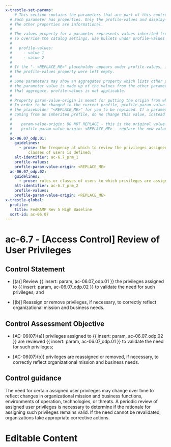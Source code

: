 ```yaml
---
x-trestle-set-params:
    # This section contains the parameters that are part of this control.
  # Each parameter has properties. Only the profile-values and display-name properties are editable.
  # The other properties are informational.
  #
  # The values property for a parameter represents values inherited from the OSCAL catalog.
  # To override the catalog settings, use bullets under profile-values as shown below:
  #
  #   profile-values:
  #     - value 1
  #     - value 2
  #
  # If the "- <REPLACE_ME>" placeholder appears under profile-values, it is the same as if
  # the profile-values property were left empty.
  #
  # Some parameters may show an aggregates property which lists other parameters. This means
  # the parameter value is made up of the values from the other parameters. For parameters
  # that aggregate, profile-values is not applicable.
  #
  # Property param-value-origin is meant for putting the origin from where that parameter comes from.
  # In order to be changed in the current profile, profile-param-value-origin property will be displayed with
  # the placeholder "<REPLACE_ME>" for you to be replaced. If a parameter already has a param-value-origin
  # coming from an inherited profile, do no change this value, instead use profile-param-value-origin as follows:
  #
  #    param-value-origin: DO NOT REPLACE - this is the original value
  #    profile-param-value-origin: <REPLACE_ME> - replace the new value required HERE
  #
  ac-06.07_odp.01:
    guidelines:
      - prose: the frequency at which to review the privileges assigned to roles or
          classes of users is defined;
    alt-identifier: ac-6.7_prm_1
    profile-values:
    profile-param-value-origin: <REPLACE_ME>
  ac-06.07_odp.02:
    guidelines:
      - prose: roles or classes of users to which privileges are assigned are defined;
    alt-identifier: ac-6.7_prm_2
    profile-values:
    profile-param-value-origin: <REPLACE_ME>
x-trestle-global:
  profile:
    title: FedRAMP Rev 5 High Baseline
  sort-id: ac-06.07
---
```


# ac-6.7 - \[Access Control\] Review of User Privileges

## Control Statement

- \[(a)\] Review {{ insert: param, ac-06.07_odp.01 }} the privileges assigned to {{ insert: param, ac-06.07_odp.02 }} to validate the need for such privileges; and

- \[(b)\] Reassign or remove privileges, if necessary, to correctly reflect organizational mission and business needs.

## Control Assessment Objective

- \[AC-06(07)(a)\] privileges assigned to {{ insert: param, ac-06.07_odp.02 }} are reviewed {{ insert: param, ac-06.07_odp.01 }} to validate the need for such privileges;

- \[AC-06(07)(b)\] privileges are reassigned or removed, if necessary, to correctly reflect organizational mission and business needs.

## Control guidance

The need for certain assigned user privileges may change over time to reflect changes in organizational mission and business functions, environments of operation, technologies, or threats. A periodic review of assigned user privileges is necessary to determine if the rationale for assigning such privileges remains valid. If the need cannot be revalidated, organizations take appropriate corrective actions.

# Editable Content

<!-- Make additions and edits below -->
<!-- The above represents the contents of the control as received by the profile, prior to additions. -->
<!-- If the profile makes additions to the control, they will appear below. -->
<!-- The above markdown may not be edited but you may edit the content below, and/or introduce new additions to be made by the profile. -->
<!-- If there is a yaml header at the top, parameter values may be edited. Use --set-parameters to incorporate the changes during assembly. -->
<!-- The content here will then replace what is in the profile for this control, after running profile-assemble. -->
<!-- The current profile has no added parts for this control, but you may add new ones here. -->
<!-- Each addition must have a heading either of the form ## Control my_addition_name -->
<!-- or ## Part a. (where the a. refers to one of the control statement labels.) -->
<!-- "## Control" parts are new parts added after the statement part. -->
<!-- "## Part" parts are new parts added into the top-level statement part with that label. -->
<!-- Subparts may be added with nested hash levels of the form ### My Subpart Name -->
<!-- underneath the parent ## Control or ## Part being added -->
<!-- See https://oscal-compass.github.io/compliance-trestle/tutorials/ssp_profile_catalog_authoring/ssp_profile_catalog_authoring for guidance. -->
